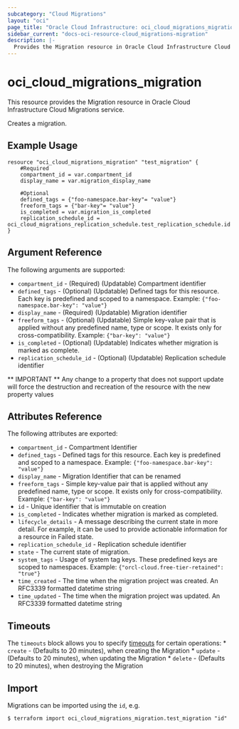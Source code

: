 ```yaml
---
subcategory: "Cloud Migrations"
layout: "oci"
page_title: "Oracle Cloud Infrastructure: oci_cloud_migrations_migration"
sidebar_current: "docs-oci-resource-cloud_migrations-migration"
description: |-
  Provides the Migration resource in Oracle Cloud Infrastructure Cloud Migrations service
---
```


# oci_cloud_migrations_migration
This resource provides the Migration resource in Oracle Cloud Infrastructure Cloud Migrations service.

Creates a migration.


## Example Usage

```hcl
resource "oci_cloud_migrations_migration" "test_migration" {
	#Required
	compartment_id = var.compartment_id
	display_name = var.migration_display_name

	#Optional
	defined_tags = {"foo-namespace.bar-key"= "value"}
	freeform_tags = {"bar-key"= "value"}
	is_completed = var.migration_is_completed
	replication_schedule_id = oci_cloud_migrations_replication_schedule.test_replication_schedule.id
}
```

## Argument Reference

The following arguments are supported:

* `compartment_id` - (Required) (Updatable) Compartment identifier
* `defined_tags` - (Optional) (Updatable) Defined tags for this resource. Each key is predefined and scoped to a namespace. Example: `{"foo-namespace.bar-key": "value"}` 
* `display_name` - (Required) (Updatable) Migration identifier
* `freeform_tags` - (Optional) (Updatable) Simple key-value pair that is applied without any predefined name, type or scope. It exists only for cross-compatibility. Example: `{"bar-key": "value"}` 
* `is_completed` - (Optional) (Updatable) Indicates whether migration is marked as complete.
* `replication_schedule_id` - (Optional) (Updatable) Replication schedule identifier


** IMPORTANT **
Any change to a property that does not support update will force the destruction and recreation of the resource with the new property values

## Attributes Reference

The following attributes are exported:

* `compartment_id` - Compartment Identifier
* `defined_tags` - Defined tags for this resource. Each key is predefined and scoped to a namespace. Example: `{"foo-namespace.bar-key": "value"}` 
* `display_name` - Migration Identifier that can be renamed
* `freeform_tags` - Simple key-value pair that is applied without any predefined name, type or scope. It exists only for cross-compatibility. Example: `{"bar-key": "value"}` 
* `id` - Unique identifier that is immutable on creation
* `is_completed` - Indicates whether migration is marked as completed.
* `lifecycle_details` - A message describing the current state in more detail. For example, it can be used to provide actionable information for a resource in Failed state.
* `replication_schedule_id` - Replication schedule identifier
* `state` - The current state of migration.
* `system_tags` - Usage of system tag keys. These predefined keys are scoped to namespaces. Example: `{"orcl-cloud.free-tier-retained": "true"}` 
* `time_created` - The time when the migration project was created. An RFC3339 formatted datetime string
* `time_updated` - The time when the migration project was updated. An RFC3339 formatted datetime string

## Timeouts

The `timeouts` block allows you to specify [timeouts](https://registry.terraform.io/providers/hashicorp/oci/latest/docs/guides/changing_timeouts) for certain operations:
	* `create` - (Defaults to 20 minutes), when creating the Migration
	* `update` - (Defaults to 20 minutes), when updating the Migration
	* `delete` - (Defaults to 20 minutes), when destroying the Migration


## Import

Migrations can be imported using the `id`, e.g.

```
$ terraform import oci_cloud_migrations_migration.test_migration "id"
```

